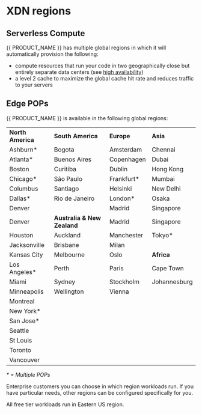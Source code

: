 # XDN regions

## Serverless Compute

{{ PRODUCT_NAME }} has multiple global regions in which it will automatically provision the following:

- compute resources that run your code in two geographically close but entirely separate data centers (see [high availability](overview#section_high_availability))
- a level 2 cache to maximize the global cache hit rate and reduces traffic to your servers

## Edge POPs

{{ PRODUCT_NAME }} is available in the following global regions:

|                   |                             |             |              |
| ----------------- | --------------------------- | ----------- | ------------ |
| **North America** | **South America**           | **Europe**  | **Asia**     |
| Ashburn\*         | Bogota                      | Amsterdam   | Chennai      |
| Atlanta\*         | Buenos Aires                | Copenhagen  | Dubai        |
| Boston            | Curitiba                    | Dublin      | Hong Kong    |
| Chicago\*         | São Paulo                   | Frankfurt\* | Mumbai       |
| Columbus          | Santiago                    | Helsinki    | New Delhi    |
| Dallas\*          | Rio de Janeiro              | London\*    | Osaka        |
| Denver            |                             | Madrid      | Singapore    |
| Denver            | **Australia & New Zealand** | Madrid      | Singapore    |
| Houston           | Auckland                    | Manchester  | Tokyo\*      |
| Jacksonville      | Brisbane                    | Milan       |              |
| Kansas City       | Melbourne                   | Oslo        | **Africa**   |
| Los Angeles\*     | Perth                       | Paris       | Cape Town    |
| Miami             | Sydney                      | Stockholm   | Johannesburg |
| Minneapolis       | Wellington                  | Vienna      |              |
| Montreal          |                             |             |              |
| New York\*        |                             |             |              |
| San Jose\*        |                             |             |              |
| Seattle           |                             |             |              |
| St Louis          |                             |             |              |
| Toronto           |                             |             |              |
| Vancouver         |                             |             |              |

_\* = Multiple POPs_

Enterprise customers you can choose in which region workloads run. If you have particular needs, other regions can be configured specifically for you.

All free tier workloads run in Eastern US region.
